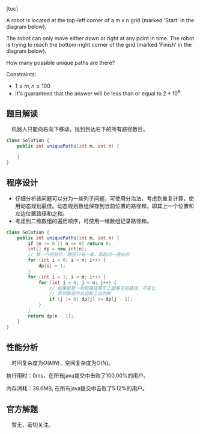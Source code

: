 [toc]

A robot is located at the top-left corner of a m x n grid (marked 'Start' in the diagram below).

The robot can only move either down or right at any point in time. The robot is trying to reach the bottom-right corner of the grid (marked 'Finish' in the diagram below).

How many possible unique paths are there?



Constraints:

* $1 \le m, n \le 100$
* It's guaranteed that the answer will be less than or equal to $2 * 10 ^ 9$.



## 题目解读

&emsp;机器人只能向右向下移动，找到到达右下的所有路径数目。

```java
class Solution {
    public int uniquePaths(int m, int n) {

    }
}
```

## 程序设计

* 仔细分析该问题可以分为一些列子问题，可使用分治法，考虑到重复计算，使用动态规划最佳。动态规划数组保存到当前位置的路径和，即其上一个位置和左边位置路径和之和。
* 考虑到二维数组的遍历顺序，可使用一维数组记录路径和。

```java
class Solution {
    public int uniquePaths(int m, int n) {
        if (m <= 0 || n <= 0) return 0;
        int[] dp = new int[n];
        // 第一行初始化，路径只有一条，即起点一直向右
        for (int i = 0; i < n; i++) {
            dp[i] = 1;
        }
        for (int i = 1; i < m; i++) {
            for (int j = 0; j < n; j++) {
                // 如果是第一列则路径等于上面格子的路径，不变化
                // 否则路径为右边和上边的和
                if (j != 0) dp[j] += dp[j - 1];
            }
        }
        return dp[n - 1];
    }
}
```

## 性能分析

&emsp;时间复杂度为$O(MN)$，空间复杂度为$O(N)$。

执行用时：0ms，在所有java提交中击败了100.00%的用户。

内存消耗：36.6MB, 在所有java提交中击败了5.12%的用户。

## 官方解题

&emsp;暂无，密切关注。